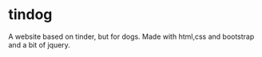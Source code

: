 # tindog
A website based on tinder, but for dogs. Made with html,css and bootstrap and a bit of jquery.
